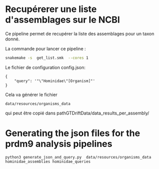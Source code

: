 # Recupérerer une liste d'assemblages sur le NCBI

Ce pipeline permet de recupérer la liste des assemblages pour un taxon donné.


La commande pour lancer ce pipeline :

``` bash
snakemake -s  get_list.smk  --cores 1
```

Le  fichier de configuration config.json:
```
{    
    "query": '"\"Hominidae\"[Organism]"'
}
```

Cela va générer le fichier 

```
data/resources/organisms_data 
```
qui peut être copié dans pathGTDriftData/data_results_per_assembly/

# Generating the json files for the prdm9 analysis pipelines

```
python3 generate_json_and_query.py  data/resources/organisms_data  hominidae_assemblies hominidae_queries
```

